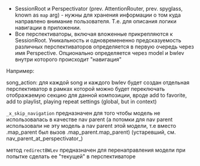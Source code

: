 - SessionRoot и Perspectivator (prev. AttentionRouter, prev. spyglass, known as `map` arg) - нужны для хранения информации о том куда направлено внимание пользователя. Т.е. для описания логики навигации в приложении.
- Все перспективаторы, включая вложенные прикрепляются к SessionRoot. Уникальность и одновремененно предсказуемость различных перспективаторов определяется в первую очередь через имя Perspective. Опционально определяется через model и bwlev внутри которого происходит "навигация"

Например:

song_action:
  для каждой song и каждого bwlev будет создан отдельная перспективатор в рамках которой можно будет переключать отображаемую секцию для данной композиции, вроде add to favorite, add to playlist, playing repeat settings (global, but in context)


`_x_skip_navigation` предназначен для того чтобы модель не использовалась в качестве nav parent (а потомки для nav parent использовали не эту модель а nav parent этой модели, т.е вместо .map_parent был вызов .map_parent.map_parent) (устаревший, см. nav_parent_at_perspectivator_)


метод `redirectBWLev` предназначен для перенаправления модели при попытке сделать ее "текущей" в перспективаторе
